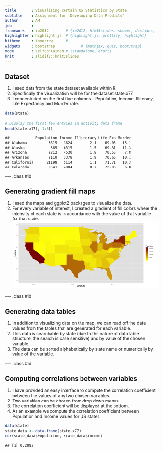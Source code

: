 ```yaml
---
title       : Visualizing certain US Statistics by State
subtitle    : Assignment for 'Developing Data Products'
author      : AM
job         : 
framework   : io2012        # {io2012, html5slides, shower, dzslides, ...}
highlighter : highlight.js  # {highlight.js, prettify, highlight}
hitheme     : tomorrow      # 
widgets     : bootstrap            # {mathjax, quiz, bootstrap}
mode        : selfcontained # {standalone, draft}
knit        : slidify::knit2slides
---
```


## Dataset

1. I used data from the state dataset available within R.
2. Specifically the visualization will be for the dataset state.x77.
3. I concentrated on the first five columns - Population, Income, Illiteracy, Life Expectancy and Murder rate.

```r
data(state)

# Display the first few entries in activity data frame
head(state.x77[, 1:5])
```

```
##            Population Income Illiteracy Life Exp Murder
## Alabama          3615   3624        2.1    69.05   15.1
## Alaska            365   6315        1.5    69.31   11.3
## Arizona          2212   4530        1.8    70.55    7.8
## Arkansas         2110   3378        1.9    70.66   10.1
## California      21198   5114        1.1    71.71   10.3
## Colorado         2541   4884        0.7    72.06    6.8
```

--- .class #id 

## Generating gradient fill maps

1. I used the maps and ggplot2 packages to visualize the data. 
2. For every variable of interest, I created a gradient of fill colors where the intensity of each state is in accordance with the value of that variable for that state.
![plot of chunk unnamed-chunk-2](assets/fig/unnamed-chunk-2.png) 

--- .class #id 

## Generating data tables

1. In addition to visualizing data on the map, we can read off the data values from the tables that are generated for each variable.
2. This data is searchable by state (due to the nature of data table structure, the search is case sensitive) and by value of the chosen variable.
3. The data can be sorted alphabetically by state name or numerically by value of the variable.

--- .class #id 

## Computing correlations between variables

1. I have provided an easy interface to compute the correlation coefficient between the values of any two chosen variables.
2. Two variables can be chosen from drop down menus.
3. The correlation coefficient will be displayed at the bottom.
4. As an example we compute the correlation coefficient between Population and Income values for US states:

```r
data(state)
state_data <- data.frame(state.x77)
cor(state_data$Population, state_data$Income)
```

```
## [1] 0.2082
```

